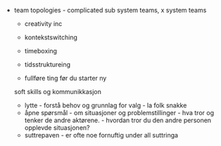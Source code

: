  - team topologies - complicated sub system teams, x system teams
    - creativity inc

    - kontekstswitching
    - timeboxing
    - tidsstruktureing
    - fullføre ting før du starter ny


     soft skills og kommunikkasjon
    - lytte - forstå behov og grunnlag for valg - la folk snakke
    - åpne spørsmål - om situasjoner og problemstillinger - hva tror og tenker de andre aktørene. - hvordan tror du den andre personen opplevde situasjonen?
    - suttrepaven - er ofte noe fornuftig under all suttringa